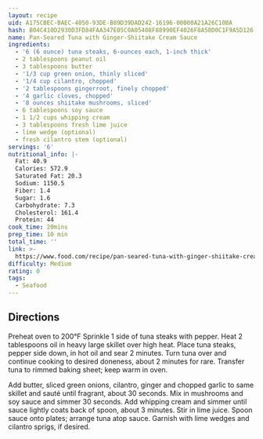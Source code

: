 ```yaml
---
layout: recipe
uid: A175CBEC-BAEC-4050-93DE-B89D39DAD242-16196-00000A21A26C10BA
hash: B04C410D2930D3FD84FAA347E05C0A05408F88990EF4026F8A50D0C1F9A5D126
name: Pan-Seared Tuna with Ginger-Shiitake Cream Sauce
ingredients:
  - '6 (6 ounce) tuna steaks, 6-ounces each, 1-inch thick'
  - 2 tablespoons peanut oil
  - 3 tablespoons butter
  - '1/3 cup green onion, thinly sliced'
  - '1/4 cup cilantro, chopped'
  - '2 tablespoons gingerroot, finely chopped'
  - '4 garlic cloves, chopped'
  - '8 ounces shiitake mushrooms, sliced'
  - 6 tablespoons soy sauce
  - 1 1/2 cups whipping cream
  - 3 tablespoons fresh lime juice
  - lime wedge (optional)
  - fresh cilantro stem (optional)
servings: '6'
nutritional_info: |-
  Fat: 40.9
  Calories: 572.9
  Saturated Fat: 20.3
  Sodium: 1150.5
  Fiber: 1.4
  Sugar: 1.6
  Carbohydrate: 7.3
  Cholesterol: 161.4
  Protein: 44
cook_time: 20mins
prep_time: 10 min
total_time: ''
link: >-
  https://www.food.com/recipe/pan-seared-tuna-with-ginger-shiitake-cream-sauce-178165
difficulty: Medium
rating: 0
tags:
  - Seafood
---
```


## Directions

Preheat oven to 200°F Sprinkle 1 side of tuna steaks with pepper. Heat 2 tablespoons oil in heavy large skillet over high heat. Place tuna steaks, pepper side down, in hot oil and sear 2 minutes. Turn tuna over and continue cooking to desired doneness, about 2 minutes for rare. Transfer tuna to rimmed baking sheet; keep warm in oven.

Add butter, sliced green onions, cilantro, ginger and chopped garlic to same skillet and sauté until fragrant, about 30 seconds. Mix in mushrooms and soy sauce and simmer 30 seconds. Add whipping cream and simmer until sauce lightly coats back of spoon, about 3 minutes. Stir in lime juice. Spoon sauce onto plates; arrange tuna atop sauce. Garnish with lime wedges and cilantro sprigs, if desired.
